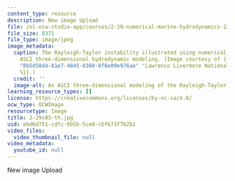 ```yaml
---
content_type: resource
description: New image Upload
file: /ol-ocw-studio-app/courses/2-29-numerical-marine-hydrodynamics-13-024-spring-2003/ebd6d751cdfc0b5b5ce8cbf673f7b2b1_2-29s03-th.jpg
file_size: 8371
file_type: image/jpeg
image_metadata:
  caption: The Rayleigh-Taylor instability illustrated using numerical methods and
    ASCI three-dimensional hydrodynamic modeling. (Image courtesy of {{% resource_link
    "8b5d58d4-81e7-4845-8360-8f6e09e976ae" "Lawrence Livermore National Laboratory"
    %}}.)
  credit: ''
  image-alt: An ASCI three-dimensional modeling of the Rayleigh-Taylor instability.
learning_resource_types: []
license: https://creativecommons.org/licenses/by-nc-sa/4.0/
ocw_type: OCWImage
resourcetype: Image
title: 2-29s03-th.jpg
uid: ebd6d751-cdfc-0b5b-5ce8-cbf673f7b2b1
video_files:
  video_thumbnail_file: null
video_metadata:
  youtube_id: null
---
```

New image Upload